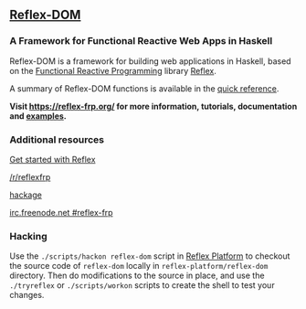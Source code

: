 ## [Reflex-DOM](https://reflex-frp.org)
### A Framework for Functional Reactive Web Apps in Haskell

Reflex-DOM is a framework for building web applications in Haskell, based on the [Functional Reactive Programming](https://wiki.haskell.org/Functional_Reactive_Programming) library [Reflex](https://github.com/reflex-frp/reflex).

A summary of Reflex-DOM functions is available in the [quick reference](Quickref.md).

**Visit https://reflex-frp.org/ for more information, tutorials, documentation and [examples](https://examples.reflex-frp.org/).**

### Additional resources
[Get started with Reflex](https://github.com/reflex-frp/reflex-platform)

[/r/reflexfrp](https://www.reddit.com/r/reflexfrp)

[hackage](https://hackage.haskell.org/package/reflex)

[irc.freenode.net #reflex-frp](http://webchat.freenode.net?channels=%23reflex-frp&uio=d4)

### Hacking

Use the `./scripts/hackon reflex-dom` script in [Reflex Platform](https://github.com/reflex-frp/reflex-platform) to checkout the source code of `reflex-dom` locally in `reflex-platform/reflex-dom` directory.
Then do modifications to the source in place, and use the `./tryreflex` or `./scripts/workon` scripts to create the shell to test your changes.
